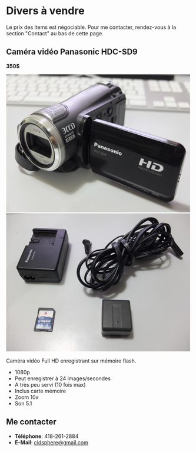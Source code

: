 # Divers à vendre
Le prix des items est négociable. Pour me contacter, rendez-vous à la section "Contact" au bas de cette page.

## Caméra vidéo Panasonic HDC-SD9
**350$**

![](images/small/DSCF0025.PNG)![](images/small/DSCF0027.PNG)

Caméra vidéo Full HD enregistrant sur mémoire flash. 

 * 1080p
 * Peut enregistrer à 24 images/secondes
 * A très peu servi (10 fois max)
 * Inclus carte mémoire
 * Zoom 10x
 * Son 5.1

## Me contacter
 * **Téléphone**: 418-261-2884
 * **E-Mail**: cidsphere@gmail.com